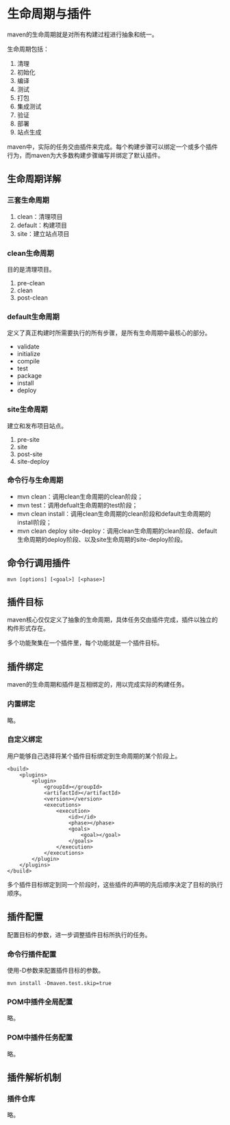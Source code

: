 # 生命周期与插件

maven的生命周期就是对所有构建过程进行抽象和统一。

生命周期包括：
1. 清理
2. 初始化
3. 编译
4. 测试
5. 打包
6. 集成测试
7. 验证
8. 部署
9. 站点生成

maven中，实际的任务交由插件来完成。每个构建步骤可以绑定一个或多个插件行为，而maven为大多数构建步骤编写并绑定了默认插件。

## 生命周期详解

### 三套生命周期

1. clean：清理项目
2. default：构建项目
3. site：建立站点项目

### clean生命周期

目的是清理项目。

1. pre-clean
2. clean
3. post-clean

### default生命周期

定义了真正构建时所需要执行的所有步骤，是所有生命周期中最核心的部分。

- validate
- initialize
- compile
- test
- package
- install
- deploy

### site生命周期

建立和发布项目站点。

1. pre-site
2. site
3. post-site
4. site-deploy

### 命令行与生命周期

- mvn clean：调用clean生命周期的clean阶段；
- mvn test：调用defualt生命周期的test阶段；
- mvn clean install：调用clean生命周期的clean阶段和default生命周期的install阶段；
- mvn clean deploy site-deploy：调用clean生命周期的clean阶段、default生命周期的deploy阶段、以及site生命周期的site-deploy阶段。

## 命令行调用插件

	mvn [options] [<goal>] [<phase>]

## 插件目标

maven核心仅仅定义了抽象的生命周期，具体任务交由插件完成，插件以独立的构件形式存在。

多个功能聚集在一个插件里，每个功能就是一个插件目标。

## 插件绑定

maven的生命周期和插件是互相绑定的，用以完成实际的构建任务。

### 内置绑定

略。

### 自定义绑定

用户能够自己选择将某个插件目标绑定到生命周期的某个阶段上。

	<build>
		<plugins>
			<plugin>
				<groupId></groupId>
				<artifactId></artifactId>
				<version></version>
				<executions>
					<execution>
						<id></id>
						<phase></phase>
						<goals>
							<goal></goal>
						</goals>
					</execution>
				</executions>
			</plugin>
		</plugins>
	</build>

多个插件目标绑定到同一个阶段时，这些插件的声明的先后顺序决定了目标的执行顺序。

## 插件配置

配置目标的参数，进一步调整插件目标所执行的任务。

### 命令行插件配置

使用-D参数来配置插件目标的参数。

	mvn install -Dmaven.test.skip=true

### POM中插件全局配置

略。

### POM中插件任务配置

略。

## 插件解析机制

### 插件仓库

略。